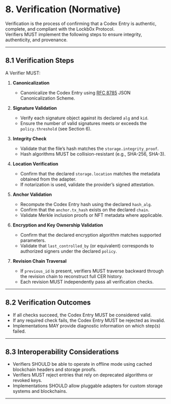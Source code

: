 


# 8. Verification (Normative)

Verification is the process of confirming that a Codex Entry is authentic, complete, and compliant with the Lockb0x Protocol.  
Verifiers MUST implement the following steps to ensure integrity, authenticity, and provenance.

---

## 8.1 Verification Steps

A Verifier MUST:

1. **Canonicalization**  
   - Canonicalize the Codex Entry using [RFC 8785] JSON Canonicalization Scheme.  

2. **Signature Validation**  
   - Verify each signature object against its declared `alg` and `kid`.  
   - Ensure the number of valid signatures meets or exceeds the `policy.threshold` (see Section 6).  

3. **Integrity Check**  
   - Validate that the file’s hash matches the `storage.integrity_proof`.  
   - Hash algorithms MUST be collision-resistant (e.g., SHA-256, SHA-3).  

4. **Location Verification**  
   - Confirm that the declared `storage.location` matches the metadata obtained from the adapter.  
   - If notarization is used, validate the provider’s signed attestation.  

5. **Anchor Validation**  
   - Recompute the Codex Entry hash using the declared `hash_alg`.  
   - Confirm that the `anchor.tx_hash` exists on the declared `chain`.  
   - Validate Merkle inclusion proofs or NFT metadata where applicable.  

6. **Encryption and Key Ownership Validation**  
   - Confirm that the declared encryption algorithm matches supported parameters.  
   - Validate that `last_controlled_by` (or equivalent) corresponds to authorized signers under the declared `policy`.  

7. **Revision Chain Traversal**  
   - If `previous_id` is present, verifiers MUST traverse backward through the revision chain to reconstruct full CER history.  
   - Each revision MUST independently pass all verification checks.  

---

## 8.2 Verification Outcomes

- If all checks succeed, the Codex Entry MUST be considered valid.  
- If any required check fails, the Codex Entry MUST be rejected as invalid.  
- Implementations MAY provide diagnostic information on which step(s) failed.  

---

## 8.3 Interoperability Considerations

- Verifiers SHOULD be able to operate in offline mode using cached blockchain headers and storage proofs.  
- Verifiers MUST reject entries that rely on deprecated algorithms or revoked keys.  
- Implementations SHOULD allow pluggable adapters for custom storage systems and blockchains.  

---

[RFC 8785]: https://www.rfc-editor.org/rfc/rfc8785